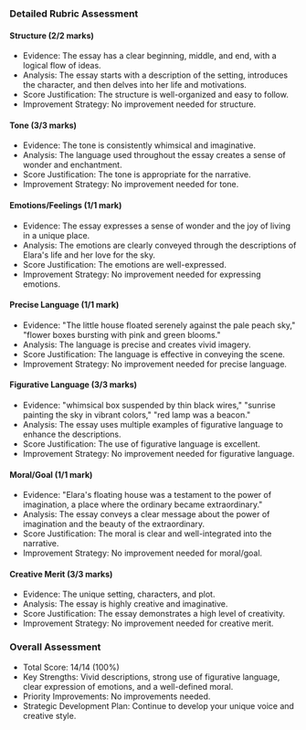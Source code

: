 ### Detailed Rubric Assessment

#### Structure (2/2 marks)

- Evidence: The essay has a clear beginning, middle, and end, with a logical flow of ideas.
- Analysis: The essay starts with a description of the setting, introduces the character, and then delves into her life and motivations.
- Score Justification: The structure is well-organized and easy to follow.
- Improvement Strategy: No improvement needed for structure.

#### Tone (3/3 marks)

- Evidence: The tone is consistently whimsical and imaginative.
- Analysis: The language used throughout the essay creates a sense of wonder and enchantment.
- Score Justification: The tone is appropriate for the narrative.
- Improvement Strategy: No improvement needed for tone.

#### Emotions/Feelings (1/1 mark)

- Evidence: The essay expresses a sense of wonder and the joy of living in a unique place.
- Analysis: The emotions are clearly conveyed through the descriptions of Elara's life and her love for the sky.
- Score Justification: The emotions are well-expressed.
- Improvement Strategy: No improvement needed for expressing emotions.

#### Precise Language (1/1 mark)

- Evidence: "The little house floated serenely against the pale peach sky," "flower boxes bursting with pink and green blooms."
- Analysis: The language is precise and creates vivid imagery.
- Score Justification: The language is effective in conveying the scene.
- Improvement Strategy: No improvement needed for precise language.

#### Figurative Language (3/3 marks)

- Evidence: "whimsical box suspended by thin black wires," "sunrise painting the sky in vibrant colors," "red lamp was a beacon."
- Analysis: The essay uses multiple examples of figurative language to enhance the descriptions.
- Score Justification: The use of figurative language is excellent.
- Improvement Strategy: No improvement needed for figurative language.

#### Moral/Goal (1/1 mark)

- Evidence: "Elara's floating house was a testament to the power of imagination, a place where the ordinary became extraordinary."
- Analysis: The essay conveys a clear message about the power of imagination and the beauty of the extraordinary.
- Score Justification: The moral is clear and well-integrated into the narrative.
- Improvement Strategy: No improvement needed for moral/goal.

#### Creative Merit (3/3 marks)

- Evidence: The unique setting, characters, and plot.
- Analysis: The essay is highly creative and imaginative.
- Score Justification: The essay demonstrates a high level of creativity.
- Improvement Strategy: No improvement needed for creative merit.

### Overall Assessment

- Total Score: 14/14 (100%)
- Key Strengths: Vivid descriptions, strong use of figurative language, clear expression of emotions, and a well-defined moral.
- Priority Improvements: No improvements needed.
- Strategic Development Plan: Continue to develop your unique voice and creative style.
